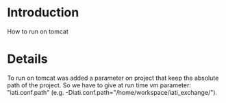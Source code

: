 # Introduction #

How to run on tomcat


# Details #

To run on tomcat was added a parameter on project that keep the absolute path of the project. So we have to give at run time vm parameter: "iati.conf.path" (e.g. -Diati.conf.path="/home/workspace/iati\_exchange/").